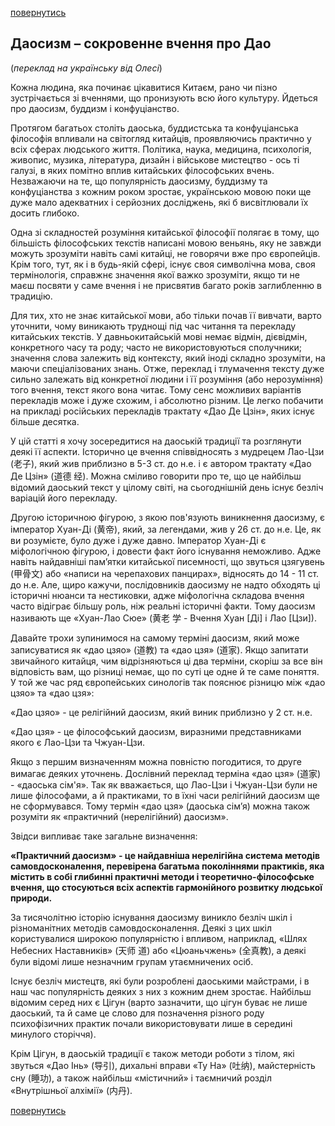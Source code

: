 [повернутись](./)

## Даосизм – сокровенне вчення про Дао
(_переклад на українську від Олесі_)

Кожна людина, яка починає цікавитися Китаєм, рано чи пізно зустрічається зі вченнями, що пронизують всю його культуру. Йдеться про даосизм, буддизм і конфуціанство.

Протягом багатьох століть даоська, буддистська та конфуціанська філософія впливали на світогляд китайців, проявляючись практично у всіх сферах людського життя. Політика, наука, медицина, психологія, живопис, музика, література, дизайн і військове мистецтво  - ось ті галузі, в яких помітно вплив китайських філософських вчень. Незважаючи на те, що популярність даосизму, буддизму та конфуціанства з кожним роком зростає, українською мовою поки ще дуже мало адекватних і серйозних досліджень, які б висвітлювали їх досить глибоко. 

Одна зі складностей розуміння китайської філософії полягає в тому, що більшість філософських текстів написані мовою веньянь, яку не завжди можуть зрозуміти навіть самі китайці, не говорячи вже про європейців. Крім того, тут, як і в будь-якій сфері, існує своя символічна мова, своя термінологія, справжнє значення якої важко зрозуміти, якщо ти не маєш посвяти у саме вчення і не присвятив багато років заглибленню в традицію.

Для тих, хто не знає китайської мови, або тільки почав її вивчати, варто уточнити, чому виникають труднощі  під час читання та перекладу китайських текстів. У давньокитайській мові немає відмін, дієвідмін, конкретного часу та роду; часто не використовуються сполучники; значення слова залежить від контексту, який іноді складно зрозуміти, на маючи спеціалізованих знань. Отже, переклад і тлумачення тексту дуже сильно залежать від конкретної людини і її розуміння (або нерозуміння) того вчення, текст якого вона читає. Тому сенс можливих варіантів перекладів може і дуже схожим, і абсолютно різним. Це легко побачити на прикладі російських перекладів трактату «Дао Де Цзін», яких існує більше десятка.

У цій статті я хочу зосередитися на даоській традиції та розглянути деякі її аспекти. Історично це вчення співвідносять з мудрецем Лао-Цзи (老子), який жив приблизно в 5-3 ст. до н.е. і є автором трактату «Дао Де Цзін» (道德 经). Можна сміливо говорити про те, що це найбільш відомий даоський текст у цілому світі, на сьогоднішній день існує безліч варіацій його перекладу.

Другою історичною фігурою, з якою пов'язують виникнення даосизму, є імператор Хуан-Ді (黄帝), який, за легендами, жив у 26 ст. до н.е. Це, як ви розумієте, було дуже і дуже давно. Імператор Хуан-Ді є міфологічною фігурою, і довести факт його існування неможливо. Адже навіть найдавніші пам’ятки китайської писемності, що звуться цзягувень (甲骨文) або «написи на черепахових панцирах», відносять до 14 - 11 ст. до н.е. Але, щиро кажучи, послідовників даосизму не надто обходять ці історичні нюанси та нестиковки, адже міфологічна  складова вчення часто відіграє більшу роль, ніж реальні історичні факти. Тому даосизм називають ще «Хуан-Лао Сюе» (黄老 学 - Вчення Хуан [Ді] і Лао [Цзи]).

Давайте трохи зупинимося на самому терміні даосизм, який може записуватися як «дао цзяо» (道教) та «дао цзя» (道家). Якщо запитати звичайного китайця, чим відрізняються ці два терміни, скоріш за все він відповість вам, що різниці немає, що по суті це одне й те саме поняття. У той же час ряд європейських синологів так пояснює різницю між «дао цзяо» та «дао цзя»:

«Дао цзяо» - це релігійний даосизм, який виник приблизно у 2 ст. н.е. 

«Дао цзя» - це філософський даосизм, виразними представниками якого є Лао-Цзи та Чжуан-Цзи. 

Якщо з першим визначенням можна повністю погодитися, то друге  вимагає деяких уточнень. Дослівний переклад терміна «дао цзя» (道家) - «даоська сім'я». Так як вважається, що Лао-Цзи і Чжуан-Цзи були не лише філософами, а й практиками, то в їхні часи релігійний даосизм ще не сформувався. Тому термін «дао цзя» (даоська сім’я) можна також розуміти як «практичний (нерелігійний) даосизм».

Звідси випливає таке загальне визначення: 

**«Практичний даосизм» - це найдавніша нерелігійна система методів самовдосконалення, перевірена багатьма поколіннями практиків, яка містить в собі глибинні практичні методи і теоретично-філософське вчення, що стосуються всіх аспектів гармонійного розвитку людської природи.**

За тисячолітню історію існування даосизму виникло безліч шкіл і різноманітних методів самовдосконалення. Деякі з цих шкіл користувалися широкою популярністю і впливом, наприклад, «Шлях Небесних Наставників» (天师 道) або «Цюаньчжень» (全真教), а деякі були відомі лише незначним групам утаємничених осіб.

Існує безліч мистецтв, які були розроблені даоськими майстрами, і в наш час популярність деяких з них  з кожним днем зростає.  Найбільш відомим серед них є Цігун (варто зазначити, що цігун буває не лише даоський, та й саме це слово для позначення різного роду психофізичних практик почали використовувати лише в середині минулого сторіччя). 

Крім Цігун, в даоській традиції є також методи роботи з тілом, які звуться «Дао Інь» (导引), дихальні вправи «Ту На» (吐纳), майстерність сну (睡功), а також найбільш «містичний» і таємничий розділ «Внутрішньої алхімії» (内丹).

[повернутись](./)
